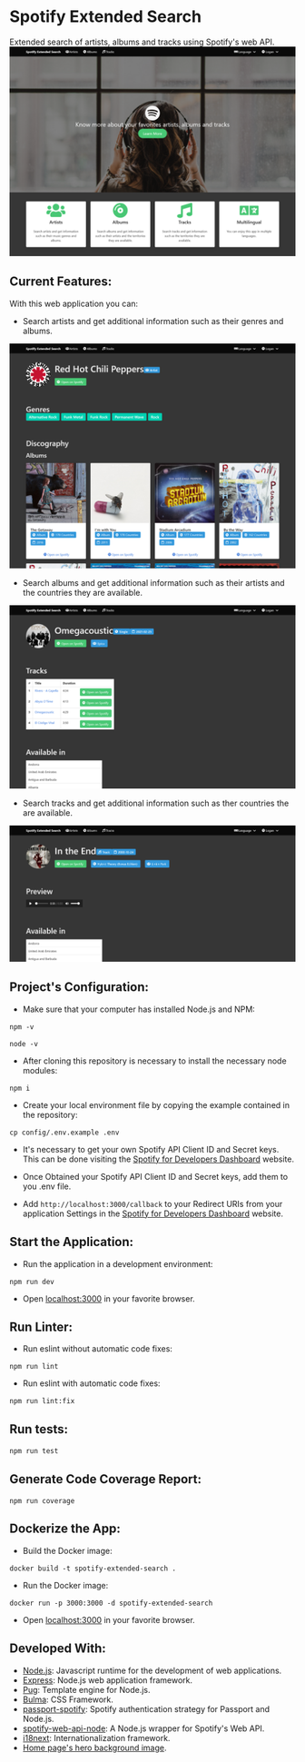 # Spotify Extended Search

Extended search of artists, albums and tracks using Spotify's web API.
![Home page](/screenshots/home_page.png)

## Current Features:

With this web application you can:

- Search artists and get additional information such as their genres and albums.

![Artist page](/screenshots/artist_page.png)

- Search albums and get additional information such as their artists and the countries they are available.

![Album page](/screenshots/album_page.png)

- Search tracks and get additional information such as ther countries the are available.

![Track page](/screenshots/track_page.png)

## Project's Configuration:

- Make sure that your computer has installed Node.js and NPM:

```
npm -v
```

```
node -v
```

- After cloning this repository is necessary to install the necessary node modules:

```
npm i
```

- Create your local environment file by copying the example contained in the repository:

```
cp config/.env.example .env
```

- It's necessary to get your own Spotify API Client ID and Secret keys. This can be done visiting the [Spotify for Developers Dashboard](https://developer.spotify.com/dashboard/) website.

- Once Obtained your Spotify API Client ID and Secret keys, add them to you .env file.

- Add `http://localhost:3000/callback` to your Redirect URIs from your application Settings in the [Spotify for Developers Dashboard](https://developer.spotify.com/dashboard/) website.

## Start the Application:

- Run the application in a development environment:

```
npm run dev
```

- Open [localhost:3000](http://localhost:3000/) in your favorite browser.

## Run Linter:

- Run eslint without automatic code fixes:

```
npm run lint
```

- Run eslint with automatic code fixes:

```
npm run lint:fix
```

## Run tests:

```
npm run test
```

## Generate Code Coverage Report:

```
npm run coverage
```

## Dockerize the App:

- Build the Docker image:

```
docker build -t spotify-extended-search .
```

- Run the Docker image:

```
docker run -p 3000:3000 -d spotify-extended-search
```

- Open [localhost:3000](http://localhost:3000/) in your favorite browser.

## Developed With:

- [Node.js](https://nodejs.org/en/): Javascript runtime for the development of web applications.
- [Express](https://expressjs.com/): Node.js web application framework.
- [Pug](https://pugjs.org): Template engine for Node.js.
- [Bulma](https://bulma.io/): CSS Framework.
- [passport-spotify](https://github.com/jmperez/passport-spotify): Spotify authentication strategy for Passport and Node.js.
- [spotify-web-api-node](https://github.com/thelinmichael/spotify-web-api-node): A Node.js wrapper for Spotify's Web API.
- [i18next](https://www.i18next.com/): Internationalization framework.
- [Home page's hero background image](https://www.pexels.com/photo/woman-listening-on-headphones-374703/).
